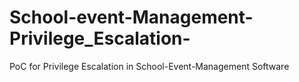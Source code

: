 # School-event-Management-Privilege_Escalation-
PoC for Privilege Escalation in School-Event-Management Software
